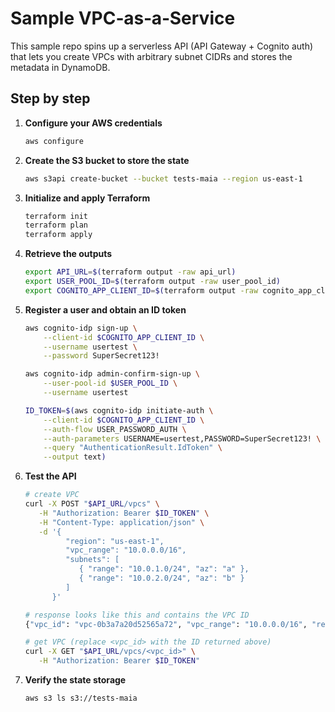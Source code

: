 # Sample VPC‑as‑a‑Service 

This sample repo spins up a serverless API (API Gateway + Cognito auth) that lets you
create VPCs with arbitrary subnet CIDRs and stores the metadata in DynamoDB.

## Step by step

1. **Configure your AWS credentials**

   ```bash
   aws configure
   ```

2. **Create the S3 bucket to store the state**

   ```bash
   aws s3api create-bucket --bucket tests-maia --region us-east-1
   ```

3. **Initialize and apply Terraform**

   ```bash
   terraform init
   terraform plan  
   terraform apply
   ```

4. **Retrieve the outputs**

   ```bash
   export API_URL=$(terraform output -raw api_url)
   export USER_POOL_ID=$(terraform output -raw user_pool_id)
   export COGNITO_APP_CLIENT_ID=$(terraform output -raw cognito_app_client_id)
   ```

5. **Register a user and obtain an ID token**

   ```bash
   aws cognito-idp sign-up \
       --client-id $COGNITO_APP_CLIENT_ID \
       --username usertest \
       --password SuperSecret123!

   aws cognito-idp admin-confirm-sign-up \
       --user-pool-id $USER_POOL_ID \
       --username usertest

   ID_TOKEN=$(aws cognito-idp initiate-auth \
       --client-id $COGNITO_APP_CLIENT_ID \
       --auth-flow USER_PASSWORD_AUTH \
       --auth-parameters USERNAME=usertest,PASSWORD=SuperSecret123! \
       --query "AuthenticationResult.IdToken" \
       --output text)
   ```

6. **Test the API**

   ```bash
   # create VPC
   curl -X POST "$API_URL/vpcs" \
      -H "Authorization: Bearer $ID_TOKEN" \
      -H "Content-Type: application/json" \
      -d '{
            "region": "us-east-1", 
            "vpc_range": "10.0.0.0/16",
            "subnets": [
               { "range": "10.0.1.0/24", "az": "a" },
               { "range": "10.0.2.0/24", "az": "b" }
            ]
         }'

   # response looks like this and contains the VPC ID
   {"vpc_id": "vpc-0b3a7a20d52565a72", "vpc_range": "10.0.0.0/16", "region": "us-east-2", "subnets": [{"id": "subnet-0ee5b4ecda3f9b7e4", "range": "10.0.1.0/24", "az": "us-east-2a"}, {"id": "subnet-00597a16e498dabaa", "range": "10.0.2.0/24", "az": "us-east-2b"}], "request_id": "beab8712-11bd-4617-ab5c-fee2039e1a62"}%    

   # get VPC (replace <vpc_id> with the ID returned above)
   curl -X GET "$API_URL/vpcs/<vpc_id>" \
      -H "Authorization: Bearer $ID_TOKEN"
   ```

7. **Verify the state storage**

   ```bash
   aws s3 ls s3://tests-maia
   ```

